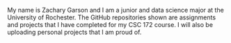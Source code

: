 My name is Zachary Garson and I am a junior and data science major at the University of Rochester. 
The GitHub repositories shown are assignments and projects that I have completed for my CSC 172 
course. I will also be uploading personal projects that I am proud of. 


